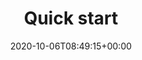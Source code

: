---
title: "Quick start"
description: "Quick start"
lead: "Quick start"
date: 2020-10-06T08:49:15+00:00
lastmod: 2020-10-06T08:49:15+00:00
draft: false
images: []
weight: 80
---